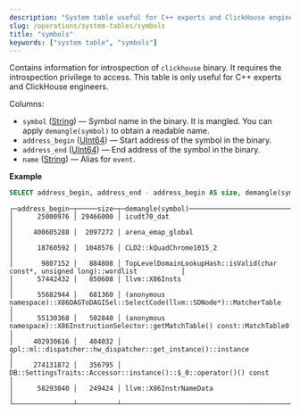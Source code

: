```yaml
---
description: "System table useful for C++ experts and ClickHouse engineers containing information for introspection of the `clickhouse` binary."
slug: /operations/system-tables/symbols
title: "symbols"
keywords: ["system table", "symbols"]
---
```


Contains information for introspection of `clickhouse` binary. It requires the introspection privilege to access.
This table is only useful for C++ experts and ClickHouse engineers.

Columns:

- `symbol` ([String](../../sql-reference/data-types/string.md)) — Symbol name in the binary. It is mangled. You can apply `demangle(symbol)` to obtain a readable name.
- `address_begin` ([UInt64](../../sql-reference/data-types/int-uint.md)) — Start address of the symbol in the binary.
- `address_end` ([UInt64](../../sql-reference/data-types/int-uint.md)) — End address of the symbol in the binary.
- `name` ([String](../../sql-reference/data-types/string.md)) — Alias for `event`.

**Example**

``` sql
SELECT address_begin, address_end - address_begin AS size, demangle(symbol) FROM system.symbols ORDER BY size DESC LIMIT 10
```

``` text
┌─address_begin─┬─────size─┬─demangle(symbol)──────────────────────────────────────────────────────────────────┐
│      25000976 │ 29466000 │ icudt70_dat                                                                       │
│     400605288 │  2097272 │ arena_emap_global                                                                 │
│      18760592 │  1048576 │ CLD2::kQuadChrome1015_2                                                           │
│       9807152 │   884808 │ TopLevelDomainLookupHash::isValid(char const*, unsigned long)::wordlist           │
│      57442432 │   850608 │ llvm::X86Insts                                                                    │
│      55682944 │   681360 │ (anonymous namespace)::X86DAGToDAGISel::SelectCode(llvm::SDNode*)::MatcherTable   │
│      55130368 │   502840 │ (anonymous namespace)::X86InstructionSelector::getMatchTable() const::MatchTable0 │
│     402930616 │   404032 │ qpl::ml::dispatcher::hw_dispatcher::get_instance()::instance                      │
│     274131872 │   356795 │ DB::SettingsTraits::Accessor::instance()::$_0::operator()() const                 │
│      58293040 │   249424 │ llvm::X86InstrNameData                                                            │
└───────────────┴──────────┴───────────────────────────────────────────────────────────────────────────────────┘
```
